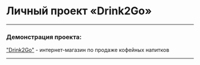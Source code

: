 # Личный проект «Drink2Go»

---

### Демонстрация проекта:

["Drink2Go"](https://michaelbezz.github.io/782277-drink-to-go/) - интернет-магазин по продаже кофейных напитков

---

